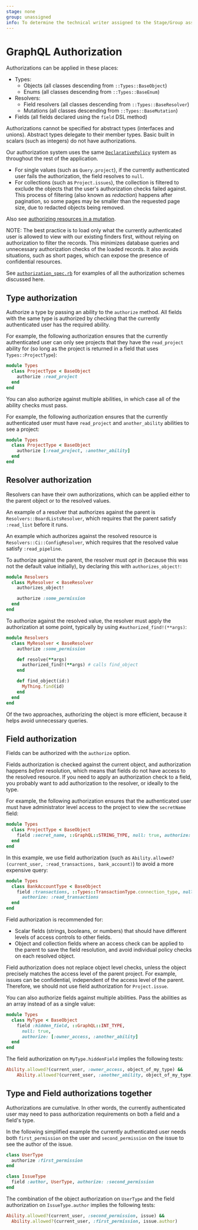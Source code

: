 ```yaml
---
stage: none
group: unassigned
info: To determine the technical writer assigned to the Stage/Group associated with this page, see https://about.gitlab.com/handbook/engineering/ux/technical-writing/#assignments
---
```


# GraphQL Authorization

Authorizations can be applied in these places:

- Types:
  - Objects (all classes descending from `::Types::BaseObject`)
  - Enums (all classes descending from `::Types::BaseEnum`)
- Resolvers:
  - Field resolvers (all classes descending from `::Types::BaseResolver`)
  - Mutations (all classes descending from `::Types::BaseMutation`)
- Fields (all fields declared using the `field` DSL method)

Authorizations cannot be specified for abstract types (interfaces and
unions). Abstract types delegate to their member types.
Basic built in scalars (such as integers) do not have authorizations.

Our authorization system uses the same [`DeclarativePolicy`](../policies.md)
system as throughout the rest of the application.

- For single values (such as `Query.project`), if the currently authenticated
  user fails the authorization, the field resolves to `null`.
- For collections (such as `Project.issues`), the collection is filtered to
  exclude the objects that the user's authorization checks failed against. This
  process of filtering (also known as _redaction_) happens after pagination, so
  some pages may be smaller than the requested page size, due to redacted
  objects being removed.

Also see [authorizing resources in a mutation](../api_graphql_styleguide.md#authorizing-resources).

NOTE:
The best practice is to load only what the currently authenticated user is allowed to
view with our existing finders first, without relying on authorization
to filter the records. This minimizes database queries and unnecessary
authorization checks of the loaded records. It also avoids situations,
such as short pages, which can expose the presence of confidential resources.

See [`authorization_spec.rb`](https://gitlab.com/gitlab-org/gitlab/blob/master/spec/graphql/features/authorization_spec.rb)
for examples of all the authorization schemes discussed here.

## Type authorization

Authorize a type by passing an ability to the `authorize` method. All
fields with the same type is authorized by checking that the
currently authenticated user has the required ability.

For example, the following authorization ensures that the currently
authenticated user can only see projects that they have the
`read_project` ability for (so long as the project is returned in a
field that uses `Types::ProjectType`):

```ruby
module Types
  class ProjectType < BaseObject
    authorize :read_project
  end
end
```

You can also authorize against multiple abilities, in which case all of
the ability checks must pass.

For example, the following authorization ensures that the currently
authenticated user must have `read_project` and `another_ability`
abilities to see a project:

```ruby
module Types
  class ProjectType < BaseObject
    authorize [:read_project, :another_ability]
  end
end
```

## Resolver authorization

Resolvers can have their own authorizations, which can be applied either to the
parent object or to the resolved values.

An example of a resolver that authorizes against the parent is
`Resolvers::BoardListsResolver`, which requires that the parent
satisfy `:read_list` before it runs.

An example which authorizes against the resolved resource is
`Resolvers::Ci::ConfigResolver`, which requires that the resolved value satisfy
`:read_pipeline`.

To authorize against the parent, the resolver must _opt in_ (because this
was not the default value initially), by declaring this with `authorizes_object!`:

```ruby
module Resolvers
  class MyResolver < BaseResolver
    authorizes_object!

    authorize :some_permission
  end
end
```

To authorize against the resolved value, the resolver must apply the
authorization at some point, typically by using `#authorized_find!(**args)`:

```ruby
module Resolvers
  class MyResolver < BaseResolver
    authorize :some_permission

    def resolve(**args)
      authorized_find!(**args) # calls find_object
    end

    def find_object(id:)
      MyThing.find(id)
    end
  end
end
```

Of the two approaches, authorizing the object is more efficient, because it
helps avoid unnecessary queries.

## Field authorization

Fields can be authorized with the `authorize` option.

Fields authorization is checked against the current object, and
authorization happens _before_ resolution, which means that
fields do not have access to the resolved resource. If you need to
apply an authorization check to a field, you probably want to add
authorization to the resolver, or ideally to the type.

For example, the following authorization ensures that the
authenticated user must have administrator level access to the project
to view the `secretName` field:

```ruby
module Types
  class ProjectType < BaseObject
    field :secret_name, ::GraphQL::STRING_TYPE, null: true, authorize: :owner_access
  end
end
```

In this example, we use field authorization (such as
`Ability.allowed?(current_user, :read_transactions, bank_account)`) to avoid 
a more expensive query:

```ruby
module Types
  class BankAccountType < BaseObject
    field :transactions, ::Types::TransactionType.connection_type, null: true,
      authorize: :read_transactions
  end
end
```

Field authorization is recommended for:

- Scalar fields (strings, booleans, or numbers) that should have different levels
  of access controls to other fields.
- Object and collection fields where an access check can be applied to the
  parent to save the field resolution, and avoid individual policy checks
  on each resolved object.

Field authorization does not replace object level checks, unless the object
precisely matches the access level of the parent project. For example, issues
can be confidential, independent of the access level of the parent. Therefore,
we should not use field authorization for `Project.issue`.

You can also authorize fields against multiple abilities. Pass the abilities
as an array instead of as a single value:

```ruby
module Types
  class MyType < BaseObject
    field :hidden_field, ::GraphQL::INT_TYPE,
      null: true,
      authorize: [:owner_access, :another_ability]
  end
end
```

The field authorization on `MyType.hiddenField` implies the following tests:

```ruby
Ability.allowed?(current_user, :owner_access, object_of_my_type) &&
    Ability.allowed?(current_user, :another_ability, object_of_my_type)
```

## Type and Field authorizations together

Authorizations are cumulative. In other words, the currently authenticated
user may need to pass authorization requirements on both a field and a field's
type.

In the following simplified example the currently authenticated user
needs both `first_permission` on the user and `second_permission` on the
issue to see the author of the issue.

```ruby
class UserType
  authorize :first_permission
end
```

```ruby
class IssueType
  field :author, UserType, authorize: :second_permission
end
```

The combination of the object authorization on `UserType` and the field authorization on `IssueType.author` implies the following tests:

```ruby
Ability.allowed?(current_user, :second_permission, issue) &&
  Ability.allowed?(current_user, :first_permission, issue.author)
```
